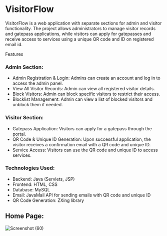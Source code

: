 # VisitorFlow
VisitorFlow is a web application with separate sections for admin and visitor functionality. The project allows administrators to manage visitor records and gatepass applications, while visitors can apply for gatepasses and receive access to services using a unique QR code and ID on registered email id.

Features

### Admin Section:  

* Admin Registration & Login:
  Admins can create an account and log in to access the admin panel.
* View All Visitor Records:
  Admin can view all registered visitor details.
* Block Visitors:
  Admin can block specific visitors to restrict their access.
* Blocklist Management:
  Admin can view a list of blocked visitors and unblock them if needed.


### Visitor Section:

* Gatepass Application:
 Visitors can apply for a gatepass through the portal.
* QR Code & Unique ID Generation:
 Upon successful application, the visitor receives a confirmation email with a QR code and unique ID.
* Service Access:
 Visitors can use the QR code and unique ID to access services.

### Technologies Used:

* Backend: Java (Servlets, JSP)
* Frontend: HTML, CSS
* Database: MySQL
* Email: JavaMail API for sending emails with QR code and unique ID
* QR Code Generation: ZXing library

## Home Page:
![Screenshot (60)](https://github.com/user-attachments/assets/44f95ad2-7da6-4e62-b51b-93aab300d1c5)
